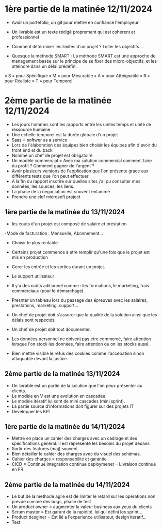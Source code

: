 # 1ère partie de la matinée 12/11/2024

- Avoir un portefolio, un git pour mettre en confiance l'employeur.
- Un livrable est un texte rédigé proprement qui est cohérent et professionnel
- Comment déterminer les limites d'un projet ? Lister les objectifs...

- Quesque la méthode SMART : La méthode SMART est une approche de management basée sur le principe de se fixer des micro-objectifs, et les atteindre dans un délai prédéfini.

« S » pour Spécifique
« M » pour Mesurable
« A » pour Atteignable
« R » pour Réaliste
« T » pour Temporel


# 2ème partie de la matinée 12/11/2024

- Les jours hommes sont les rapports entre les unités temps et unité de ressource humaine
- Une echelle temporel est la durée globale d'un projet
- Saas = softwer as a service
- Lors de l'élaboration des équipes bien choisir les équipes afin d'avoir du front end et du back 
- Nommé un chef de projet est obligatoire
- Un modèle commercial = Avec ma solution commercial comment faire du profit ? Comment gagner de l'argent ?
- Avoir plusieurs versions de l'application que l'on présente grace aux différents tests que l'on peut effectuer
- A la fin du rapport inscrire sur quelles sites j'ai pu consulter mes données, les sources, les liens.
- La phase de la negociation est souvent entammé 
- Prendre une clef microsoft project



## 1ère partie de la matinée du 13/11/2024

- les couts d'un projet est composé de salaire et prestation

-Mode de facturation : Mensuelle, Abonnement...
- Choisir le plus rentable
- Certains projet commence à etre remplir qu'une fois que le projet est mis en production 

- Gerer les entrée et les sorties durant un projet.
- Le support utilisateur
- Il y'a des coûts aditionnel comme : les formations, le marketing, frais commerciaux (pour le démarchage)
- Presnter un tableau lors du passage des épreuves avec les salaires, prestations, marketing, support...

- Un chef de projet doit s'assurer que la qualité de la solution ainsi que les délais sont respectés.
- Un chef de projet doit tout documenter.
- Les données personnel ne doivent pas etre commercé, faire attention lorsque l'on stock les données, faire attention ou on les stocks aussi.

- Bien mettre visible le refus des cookies comme l'accepation sinon attaquable devant la justice.

## 2ème partie de la matinée 13/11/2024

- Un livrable est un partie de la solution que l'on peux présenter au clients.
- Le modèle en V est une evolution en cascadee.
- Le modèle itératif lui sont de mini cascades (mini sprint).
- La partie source d'informations doit figurer sur des projets IT
- Developper les KPI


## 1ère partie de la matinée du 14/11/2024

- Mettre en place un cahier des charges avec un cadrage et des spécifications général. Il est représenté les besoins du projet dedans.
-  Sortir des features (maj) souvent.
- Bien détailler le cahier des charges avec du visuel des schémas.
- Cahier des charges = responsabilité et garantie
- CICD = Continue integration continue deploymenet = Livraison continue en FR

## 2ème partie de la matinée du 14/11/2024

- Le but de la methode agile est de limiter le retard sur les opérations non prévue comme des bugs, phase de test
- Un product owner = augmenter la valeur business aux yeux du clients
- Scrum master = Est garant de la rapidité, lui qui défini les sprint...
- Product desginer = Est lié a l'experience utilisateur, design itératif...
- Test